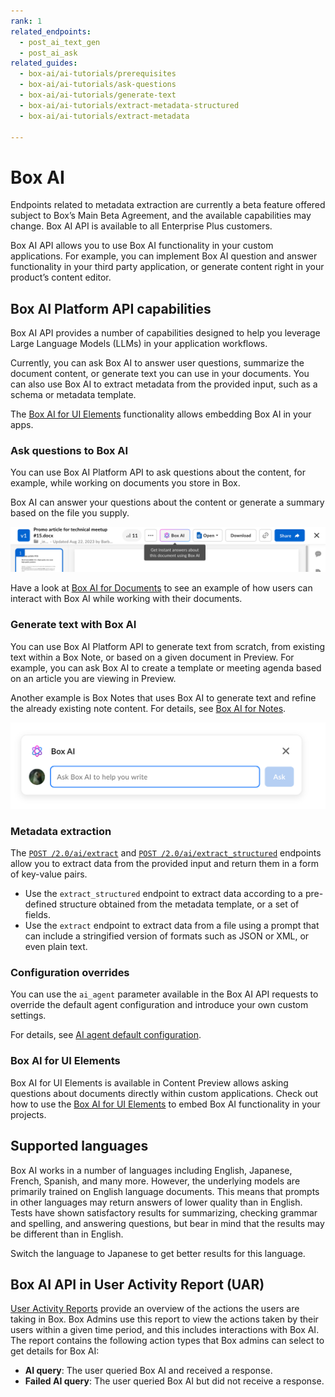 ```yaml
---
rank: 1
related_endpoints:
  - post_ai_text_gen
  - post_ai_ask
related_guides:
  - box-ai/ai-tutorials/prerequisites
  - box-ai/ai-tutorials/ask-questions
  - box-ai/ai-tutorials/generate-text
  - box-ai/ai-tutorials/extract-metadata-structured
  - box-ai/ai-tutorials/extract-metadata

---
```


# Box AI

<Message type="notice">
Endpoints related to metadata extraction are currently a beta feature offered subject to Box’s Main Beta Agreement, and the available capabilities may change. Box AI API is available to all Enterprise Plus customers.
</Message>

Box AI API allows you to use Box AI
functionality
in your custom applications. For example, you can
implement Box AI question and answer
functionality in your third party application,
or generate content right in
your product’s content editor.

## Box AI Platform API capabilities

Box AI API provides a number of capabilities
designed to help you leverage Large Language Models (LLMs)
in your application workflows.

Currently, you can ask Box AI to answer
user questions, summarize the document content,
or generate text you can use in your documents.
You can also use Box AI to extract metadata from the
provided input, such as a schema or metadata template.

The [Box AI for UI Elements][boxaielement] functionality
allows embedding Box AI in your apps.

### Ask questions to Box AI

You can use Box AI Platform API to ask questions about
the content, for example, while working
on documents you store in Box.

Box AI can answer your questions about the
content or generate a summary based on the
file you supply.

![box ai in documents](./images/box-ai-in-doc.png)

Have a look at [Box AI for Documents][boxaidocs]
to see an example of how users can interact
with Box AI while
working with their documents.

### Generate text with Box AI

You can use Box AI Platform API to generate text
from scratch, from existing text within a Box Note, or
based on a given document in Preview.
For example, you can ask Box AI to create a template
or meeting agenda based on an article you are viewing in
Preview.

Another example is Box Notes that uses Box AI
to generate text
and refine the already existing note content.
For details, see [Box AI for Notes][boxainotes].

![box ai in notes](./images/box-ai-in-notes.png)

### Metadata extraction

The [`POST /2.0/ai/extract`][extract] and [`POST /2.0/ai/extract_structured`][extract-structured] endpoints allow you to extract data from the provided input and return them in a form of key-value pairs.

* Use the `extract_structured` endpoint to extract data according to a pre-defined structure obtained from the metadata template, or a set of fields.
* Use the `extract` endpoint to extract data from a file using a prompt that can include a stringified version of formats such as JSON or XML, or even plain text.

### Configuration overrides

You can use the `ai_agent` parameter available in the Box AI API requests to override the default agent configuration and introduce your own custom settings.

For details, see [AI agent default configuration][agent-default].

### Box AI for UI Elements

Box AI for UI Elements is available in Content Preview
allows asking questions about documents directly
within custom applications.
Check out how to use the [Box AI for UI Elements][boxaielement]
to embed Box AI functionality in your projects.

<!--alex ignore-->

## Supported languages

Box AI works in a number of languages including
English, Japanese, French, Spanish, and many more.
However, the underlying models are primarily
trained on English language documents. This means
that prompts in other languages may return answers
of lower quality than in English. Tests have shown
satisfactory results for summarizing, checking grammar
and spelling, and answering questions, but bear in mind
that the results may be different than in English.

<Message type="tip">

Switch the language to Japanese to get
better results for this language.

</Message>

## Box AI API in User Activity Report (UAR)

[User Activity Reports][uar] provide an overview of the actions the users are taking in Box. Box Admins use this report to view the actions taken by their users within a given time period, and this includes interactions with Box AI. The report contains the following action types that Box admins can select to get details for Box AI:

* **AI query**: The user queried Box AI and received a response.
* **Failed AI query**: The user queried Box AI but did not receive a response.

[boxainotes]: https://support.box.com/hc/en-us/articles/22198577315347-Box-AI-for-Notes
[boxaidocs]: https://support.box.com/hc/en-us/articles/22158484213267-Box-AI-for-Documents
[boxaielement]: g://embed/ui-elements/preview#box-ai-ui-element
[uar]: https://support.box.com/hc/en-us/articles/4415012490387-User-Activity-Report
[agent-default]: g://box-ai/ai-agents/get-agent-default-config
[extract]: e://post_ai_extract
[extract-structured]: e://post_ai_extract_structured
[uar]:https://support.box.com/hc/en-us/articles/4415012490387-User-Activity-Report
